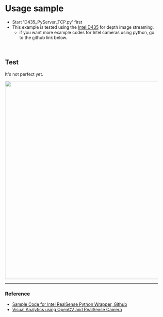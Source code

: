 # Usage sample
* Start \'D435_PyServer_TCP.py\' first  <br/>
* This example is tested using the [Intel D435](https://www.intelrealsense.com/depth-camera-d435/) for depth image streaming.<br/>
    * if you want more example codes for Intel cameras using python, go to the github link below. 

<br/>

## Test 
It's not perfect yet. <br/>

<img src="./unity_problem.gif" width=650>


***

### Reference 
* [Sample Code for Intel RealSense Python Wrapper, Github](https://github.com/IntelRealSense/librealsense/tree/master/wrappers/python/examples)
* [Visual Analytics using OpenCV and RealSense Camera](http://blog.cogitomethods.com/visual-analytics-using-opencv-and-realsense-camera/)
